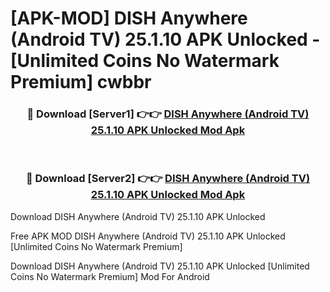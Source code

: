 # [APK-MOD] DISH Anywhere (Android TV) 25.1.10 APK Unlocked - [Unlimited Coins No Watermark Premium] cwbbr



<div align="center">
<h3>🔴 Download [Server1] 👉👉 <a href="https://momento.my/?title=DISH_Anywhere_(Android_TV)_25.1.10_APK_Unlocked">DISH Anywhere (Android TV) 25.1.10 APK Unlocked Mod Apk</a></h3><br>

<h3>🔴 Download [Server2] 👉👉 <a href="https://momento.my/?title=DISH_Anywhere_(Android_TV)_25.1.10_APK_Unlocked">DISH Anywhere (Android TV) 25.1.10 APK Unlocked Mod Apk</a></h3>
</div>



Download DISH Anywhere (Android TV) 25.1.10 APK Unlocked 

Free APK MOD DISH Anywhere (Android TV) 25.1.10 APK Unlocked [Unlimited Coins No Watermark Premium]

Download DISH Anywhere (Android TV) 25.1.10 APK Unlocked [Unlimited Coins No Watermark Premium] Mod For Android
